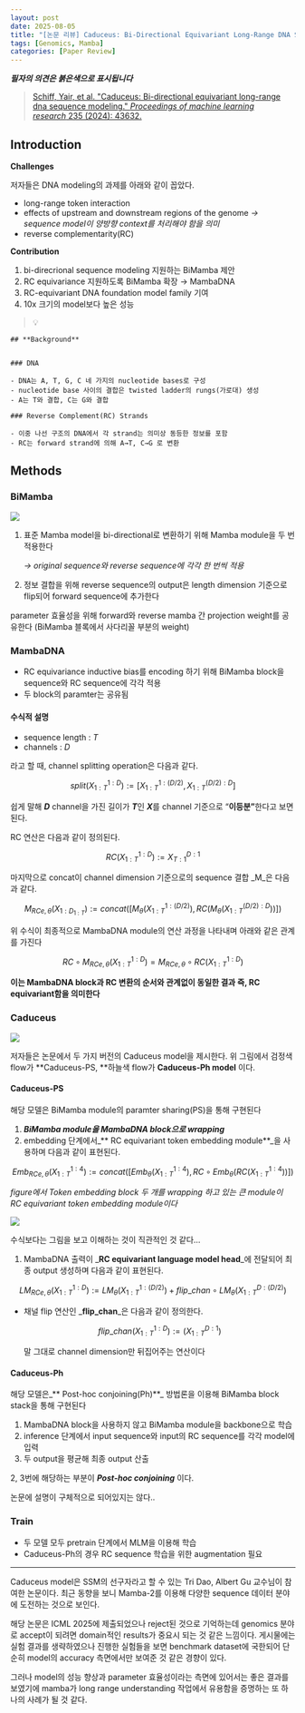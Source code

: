 ```yaml
---
layout: post
date: 2025-08-05
title: "[논문 리뷰] Caduceus: Bi-Directional Equivariant Long-Range DNA Sequence Modeling"
tags: [Genomics, Mamba]
categories: [Paper Review]
---
```


<span class="notion-red">_**필자의 의견은 붉은색으로 표시됩니다**_</span>


> [Schiff, Yair, et al. "Caduceus: Bi-directional equivariant long-range dna sequence modeling." ](https://pmc.ncbi.nlm.nih.gov/articles/PMC12189541/)[_Proceedings of machine learning research_](https://pmc.ncbi.nlm.nih.gov/articles/PMC12189541/)[ 235 (2024): 43632.](https://pmc.ncbi.nlm.nih.gov/articles/PMC12189541/)



## Introduction


**Challenges**


저자들은 DNA modeling의 과제를 아래와 같이 꼽았다.

- long-range token interaction
- effects of upstream and downstream regions of the genome 
_→ sequence model이 양방향 context를 처리해야 함을 의미_
- reverse complementarity(RC)

**Contribution**

1. bi-direcrional sequence modeling 지원하는 BiMamba 제안
1. RC equivariance 지원하도록 BiMamba 확장 → MambaDNA
1. RC-equivariant DNA foundation model family 기여
1. 10x 크기의 model보다 높은 성능

> 💡 


	## **Background**


	### DNA

	- DNA는 A, T, G, C 네 가지의 nucleotide bases로 구성
	- nucleotide base 사이의 결합은 twisted ladder의 rungs(가로대) 생성
	- A는 T와 결합, C는 G와 결합

	### Reverse Complement(RC) Strands

	- 이중 나선 구조의 DNA에서 각 strand는 의미상 동등한 정보를 포함
	- RC는 forward strand에 의해 A→T, C→G 로 변환


## Methods



### BiMamba


![](https://prod-files-secure.s3.us-west-2.amazonaws.com/542b861c-36a8-4051-84e5-8804b6728dba/2c247d59-7815-4980-99f0-8f0d21f445a7/image.png?X-Amz-Algorithm=AWS4-HMAC-SHA256&X-Amz-Content-Sha256=UNSIGNED-PAYLOAD&X-Amz-Credential=ASIAZI2LB466W3MOERR6%2F20250927%2Fus-west-2%2Fs3%2Faws4_request&X-Amz-Date=20250927T003611Z&X-Amz-Expires=3600&X-Amz-Security-Token=IQoJb3JpZ2luX2VjEBAaCXVzLXdlc3QtMiJIMEYCIQCBUY5KOH53Mw%2BBuRDXkAAk1jPIWAQWvKJT%2Fbe8LwW4hQIhALzrSpUxU2fvmeTwRUDZRmA3xhconB4WZQ6%2FOGROroSNKogECJn%2F%2F%2F%2F%2F%2F%2F%2F%2F%2FwEQABoMNjM3NDIzMTgzODA1IgyhTBu4GHfSRVDHv7Eq3AOEBHmJSDNXbYJjsRxkvIi%2FX%2FTmVpwb7AH%2Bahq2ERnexGqS%2FzDeBZ0hIew21aySw%2FxWgR2PNL%2FlUv%2FlyP0fosFgAY6rZC8LKeZEhG2YOZMf1AG08wNuldj2%2BLyabCnQIAECoI60u3VoaIwrE%2FA6R7agtzXPwoxb4IXwU0JElqd7mGwkvZl94lFFlRxJHG84EEvKxa5oU4cw9RO5Zjo4MHDekPn4SSvZDnUcL54Vnga7BZd4KWC97%2BQuVyq0vRUXCQgPFXOpy38ALUNkigRJRjoTJOWxEd%2B%2FEDua%2BLAqhAHxwhTEfVnzhgF5NK%2Fch9byyozg7pDX0Fahoi6hjdOrzhniudQEm340HN2nJgNnlkbdPx%2Ftus%2BwyEUh7Zs9yCuht3J6r9Gz%2FUlfuW9j0wfZfaTTKBy856fkBRdifT27ezpympJpTozAhcPzkDXuMdiSYDKpDc4bNUcvdzkJDLCgN0DisYSdnuVwEZxP%2Fxuu2%2F5U51UFAW30RYySubN4O2DGNFZgb3UmqZWYxZzwALQnF%2BrLpy6Xamgcpxcu7Jb%2FdH7JAgFS3HejNb3I3KVyd4pEBcXIw%2FMWob3D0WHD%2By%2FPFrXBsWJkbukgclv44JS19M%2FOvhesvNqQH%2BC3xSBFRTCx0dzGBjqkAUVf2WA4AyO2EoxvbDubc3eylYfuutUKS38IraGkuRG2ldXJSjcxayKk6U6BNVAVQqH%2F6GTumv9A%2FlIjF8EQGOaltwau60VeHIjt73%2BbSHgEiQeKuoL5MNbkT2Pq%2Bcox3FdJC%2BKFuNF3SGY6WLW94juEllzw55Eqwcnd9ZvUfPl6tG7pXNH8s9TFWfdFeNO1pbYc2zAvp6PDSb%2FKz824GFosQzBc&X-Amz-Signature=6c42a7d0e95da0e214772d78d4d621d70e591f450ede1406e31cc810acb22655&X-Amz-SignedHeaders=host&x-amz-checksum-mode=ENABLED&x-id=GetObject)

1. 표준 Mamba model을 bi-directional로 변환하기 위해 Mamba module을 두 번 적용한다

	_→ original sequence와 reverse sequence에 각각 한 번씩 적용_

1. 정보 결합을 위해 reverse sequence의 output은 length dimension 기준으로 flip되어 forward sequence에 추가한다

parameter 효율성을 위해 forward와 reverse mamba 간 projection weight를 공유한다 (BiMamba 블록에서 사다리꼴 부분의 weight)



### MambaDNA

- RC equivariance inductive bias를 encoding 하기 위해 BiMamba block을 sequence와 RC sequence에 각각 적용
- 두 block의 paramter는 공유됨


#### 수식적 설명

- sequence length : _T_
- channels : _D_

라고 할 때,  channel splitting operation은 다음과 같다.


$$
split(X^{1:D}_{1:T}):=[X^{1:(D/2)}_{1:T},X^{(D/2):D}_{1:T}]
$$


<span class="notion-red">쉽게 말해 </span><span class="notion-red">_**D**_</span><span class="notion-red"> channel을 가진 길이가 </span><span class="notion-red">_**T**_</span><span class="notion-red">인 </span><span class="notion-red">_**X**_</span><span class="notion-red">를 channel 기준으로 “</span><span class="notion-red">**이등분”**</span><span class="notion-red">한다고 보면 된다.</span>


RC 연산은 다음과 같이 정의된다.


$$
RC(X^{1:D}_{1:T}):=X^{D:1}_{T:1}
$$


마지막으로 concat이 channel dimension 기준으로의 sequence 결합 _M_은 다음과 같다.


$$
M_{RCe,\theta}(X_{1:D_{1:T}}):=concat([M_{\theta}(X^{1:(D/2)}_{1:T}),RC(M_{\theta}(X^{(D/2):D}_{1:T}))])
$$


위 수식이 최종적으로 MambaDNA module의 연산 과정을 나타내며 아래와 같은 관계를 가진다


$$
RC\circ M_{RCe,\theta}(X^{1:D}_{1:T}) = M_{RCe,\theta} \circ RC(X^{1:D}_{1:T})
$$


**이는 MambaDNA block과 RC 변환의 순서와 관계없이 동일한 결과 즉, RC equivariant함을 의미한다**



### Caduceus


![](https://prod-files-secure.s3.us-west-2.amazonaws.com/542b861c-36a8-4051-84e5-8804b6728dba/f94a60d7-8145-473b-aef9-7c68d3ec604a/image.png?X-Amz-Algorithm=AWS4-HMAC-SHA256&X-Amz-Content-Sha256=UNSIGNED-PAYLOAD&X-Amz-Credential=ASIAZI2LB466W3MOERR6%2F20250927%2Fus-west-2%2Fs3%2Faws4_request&X-Amz-Date=20250927T003611Z&X-Amz-Expires=3600&X-Amz-Security-Token=IQoJb3JpZ2luX2VjEBAaCXVzLXdlc3QtMiJIMEYCIQCBUY5KOH53Mw%2BBuRDXkAAk1jPIWAQWvKJT%2Fbe8LwW4hQIhALzrSpUxU2fvmeTwRUDZRmA3xhconB4WZQ6%2FOGROroSNKogECJn%2F%2F%2F%2F%2F%2F%2F%2F%2F%2FwEQABoMNjM3NDIzMTgzODA1IgyhTBu4GHfSRVDHv7Eq3AOEBHmJSDNXbYJjsRxkvIi%2FX%2FTmVpwb7AH%2Bahq2ERnexGqS%2FzDeBZ0hIew21aySw%2FxWgR2PNL%2FlUv%2FlyP0fosFgAY6rZC8LKeZEhG2YOZMf1AG08wNuldj2%2BLyabCnQIAECoI60u3VoaIwrE%2FA6R7agtzXPwoxb4IXwU0JElqd7mGwkvZl94lFFlRxJHG84EEvKxa5oU4cw9RO5Zjo4MHDekPn4SSvZDnUcL54Vnga7BZd4KWC97%2BQuVyq0vRUXCQgPFXOpy38ALUNkigRJRjoTJOWxEd%2B%2FEDua%2BLAqhAHxwhTEfVnzhgF5NK%2Fch9byyozg7pDX0Fahoi6hjdOrzhniudQEm340HN2nJgNnlkbdPx%2Ftus%2BwyEUh7Zs9yCuht3J6r9Gz%2FUlfuW9j0wfZfaTTKBy856fkBRdifT27ezpympJpTozAhcPzkDXuMdiSYDKpDc4bNUcvdzkJDLCgN0DisYSdnuVwEZxP%2Fxuu2%2F5U51UFAW30RYySubN4O2DGNFZgb3UmqZWYxZzwALQnF%2BrLpy6Xamgcpxcu7Jb%2FdH7JAgFS3HejNb3I3KVyd4pEBcXIw%2FMWob3D0WHD%2By%2FPFrXBsWJkbukgclv44JS19M%2FOvhesvNqQH%2BC3xSBFRTCx0dzGBjqkAUVf2WA4AyO2EoxvbDubc3eylYfuutUKS38IraGkuRG2ldXJSjcxayKk6U6BNVAVQqH%2F6GTumv9A%2FlIjF8EQGOaltwau60VeHIjt73%2BbSHgEiQeKuoL5MNbkT2Pq%2Bcox3FdJC%2BKFuNF3SGY6WLW94juEllzw55Eqwcnd9ZvUfPl6tG7pXNH8s9TFWfdFeNO1pbYc2zAvp6PDSb%2FKz824GFosQzBc&X-Amz-Signature=7e127e44072e94498406289a9bd52f9170367d9b50ca685c2d0e97fddb2ca9b4&X-Amz-SignedHeaders=host&x-amz-checksum-mode=ENABLED&x-id=GetObject)


저자들은 논문에서 두 가지 버전의 Caduceus model을 제시한다. 위 그림에서 검정색 flow가 **Caduceus-PS, **하늘색 flow가 **Caduceus-Ph model** 이다.



#### Caduceus-PS


해당 모델은 BiMamba module의 paramter sharing(PS)을 통해 구현된다

1. _**BiMamba module을 MambaDNA block으로 wrapping**_
1. embedding 단계에서_** RC equivariant token embedding module**_을 사용하며 다음과 같이 표현된다.

$$
Emb_{RCe,\theta}(X^{1:4}_{1:T}):=concat([Emb_{\theta}(X^{1:4}_{1:T}),RC \circ Emb_{\theta}(RC(X^{1:4}_{1:T}))])
$$


_figure에서 Token embedding block 두 개를 wrapping 하고 있는 큰 module이 RC equivariant token embedding module이다_


![](https://prod-files-secure.s3.us-west-2.amazonaws.com/542b861c-36a8-4051-84e5-8804b6728dba/b175e4da-71eb-4e91-8c23-a06dabe673c9/image.png?X-Amz-Algorithm=AWS4-HMAC-SHA256&X-Amz-Content-Sha256=UNSIGNED-PAYLOAD&X-Amz-Credential=ASIAZI2LB466W3MOERR6%2F20250927%2Fus-west-2%2Fs3%2Faws4_request&X-Amz-Date=20250927T003611Z&X-Amz-Expires=3600&X-Amz-Security-Token=IQoJb3JpZ2luX2VjEBAaCXVzLXdlc3QtMiJIMEYCIQCBUY5KOH53Mw%2BBuRDXkAAk1jPIWAQWvKJT%2Fbe8LwW4hQIhALzrSpUxU2fvmeTwRUDZRmA3xhconB4WZQ6%2FOGROroSNKogECJn%2F%2F%2F%2F%2F%2F%2F%2F%2F%2FwEQABoMNjM3NDIzMTgzODA1IgyhTBu4GHfSRVDHv7Eq3AOEBHmJSDNXbYJjsRxkvIi%2FX%2FTmVpwb7AH%2Bahq2ERnexGqS%2FzDeBZ0hIew21aySw%2FxWgR2PNL%2FlUv%2FlyP0fosFgAY6rZC8LKeZEhG2YOZMf1AG08wNuldj2%2BLyabCnQIAECoI60u3VoaIwrE%2FA6R7agtzXPwoxb4IXwU0JElqd7mGwkvZl94lFFlRxJHG84EEvKxa5oU4cw9RO5Zjo4MHDekPn4SSvZDnUcL54Vnga7BZd4KWC97%2BQuVyq0vRUXCQgPFXOpy38ALUNkigRJRjoTJOWxEd%2B%2FEDua%2BLAqhAHxwhTEfVnzhgF5NK%2Fch9byyozg7pDX0Fahoi6hjdOrzhniudQEm340HN2nJgNnlkbdPx%2Ftus%2BwyEUh7Zs9yCuht3J6r9Gz%2FUlfuW9j0wfZfaTTKBy856fkBRdifT27ezpympJpTozAhcPzkDXuMdiSYDKpDc4bNUcvdzkJDLCgN0DisYSdnuVwEZxP%2Fxuu2%2F5U51UFAW30RYySubN4O2DGNFZgb3UmqZWYxZzwALQnF%2BrLpy6Xamgcpxcu7Jb%2FdH7JAgFS3HejNb3I3KVyd4pEBcXIw%2FMWob3D0WHD%2By%2FPFrXBsWJkbukgclv44JS19M%2FOvhesvNqQH%2BC3xSBFRTCx0dzGBjqkAUVf2WA4AyO2EoxvbDubc3eylYfuutUKS38IraGkuRG2ldXJSjcxayKk6U6BNVAVQqH%2F6GTumv9A%2FlIjF8EQGOaltwau60VeHIjt73%2BbSHgEiQeKuoL5MNbkT2Pq%2Bcox3FdJC%2BKFuNF3SGY6WLW94juEllzw55Eqwcnd9ZvUfPl6tG7pXNH8s9TFWfdFeNO1pbYc2zAvp6PDSb%2FKz824GFosQzBc&X-Amz-Signature=4cc76a87de1223b0c1f49895de23a68265dc39b51fc097206e16b2728fcc7981&X-Amz-SignedHeaders=host&x-amz-checksum-mode=ENABLED&x-id=GetObject)


<span class="notion-red">수식보다는 그림을 보고 이해하는 것이 직관적인 것 같다…</span>

1. MambaDNA 출력이 _**RC equivariant language model head**_에 전달되어 최종 output 생성하며 다음과 같이 표현된다.

$$
LM_{RCe,\theta}(X^{1:D}_{1:T}):= LM_{\theta}(X^{1:(D/2)}_{1:T})+flip\_chan\circ LM_{\theta}(X^{D:(D/2)}_{1:T})
$$

- 채널 flip 연산인 _**flip\_chan**_은 다음과 같이 정의한다.

	$$
	flip\_chan(X^{1:D}_{1:T}):=(X^{D:1}_{1:T})
	$$


	말 그대로 channel dimension만 뒤집어주는 연산이다



#### Caduceus-Ph


해당 모델은_** Post-hoc conjoining(Ph)**_ 방법론을 이용해 BiMamba block stack을 통해 구현된다

1. MambaDNA block을 사용하지 않고 BiMamba module을 backbone으로 학습
1. inference 단계에서 input sequence와 input의 RC sequence를 각각 model에 입력
1. 두 output을 평균해 최종 output 산출

2, 3번에 해당하는 부분이 _**Post-hoc conjoining**_ 이다.


<span class="notion-red">논문에 설명이 구체적으로 되어있지는 않다..</span>



### Train

- 두 모델 모두 pretrain 단계에서 MLM을 이용해 학습
- Caduceus-Ph의 경우 RC sequence 학습을 위한 augmentation 필요

---


<span class="notion-red">Caduceus model은 SSM의 선구자라고 할 수 있는 Tri Dao, Albert Gu 교수님이 참여한 논문이다. 최근 동향을 보니 Mamba-2를 이용해 다양한 sequence 데이터 분야에 도전하는 것으로 보인다.</span>


<span class="notion-red">해당 논문은 ICML 2025에 제출되었으나 reject된 것으로 기억하는데 genomics 분야로 accept이 되려면 domain적인 results가 중요시 되는 것 같은 느낌이다. 게시물에는 실험 결과를 생략하였으나 진행한 실험들을 보면 benchmark dataset에 국한되어 단순히 model의 accuracy 측면에서만 보여준 것 같은 경향이 있다.</span>


<span class="notion-red">그러나 model의 성능 향상과 parameter 효율성이라는 측면에 있어서는 좋은 결과를 보였기에 mamba가 long range understanding 작업에서 유용함을 증명하는 또 하나의 사례가 될 것 같다.</span>

